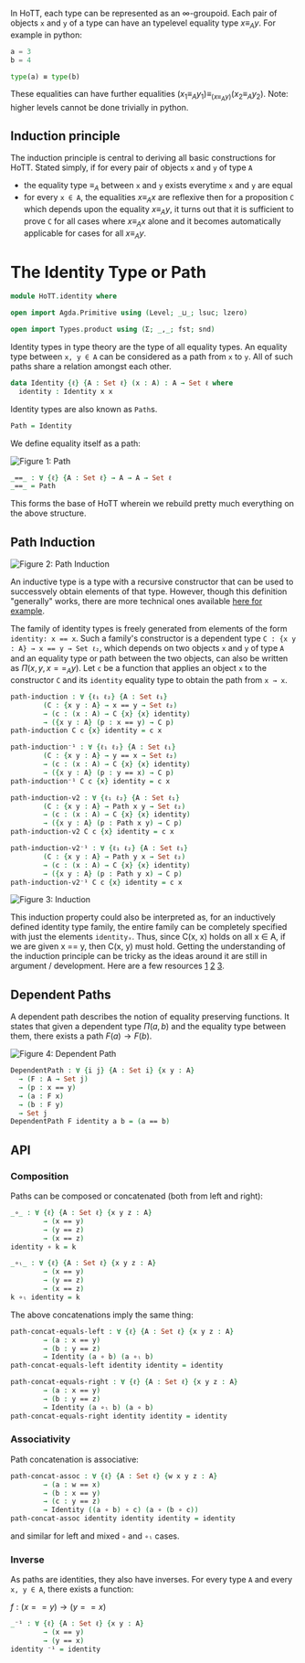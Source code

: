 

In HoTT, each type can be represented as an ∞-groupoid. Each pair of objects `x` and `y` of a type can have an typelevel equality type $x ≡_A y$. For example in python:

```python
a = 3
b = 4

type(a) ≡ type(b)
```

These equalities can have further equalities $(x_1 ≡_A y_1) ≡_{(x ≡_A y)} (x_2 ≡_A y_2)$. Note: higher levels cannot be done trivially in python.

## Induction principle

The induction principle is central to deriving all basic constructions for HoTT. Stated simply, if for every pair of objects `x` and `y` of type `A`

- the equality type $≡_A$ between `x` and `y` exists everytime `x` and `y` are equal
- for every `x ∈ A`, the equalities $x ≡_A x$ are reflexive
  then for a proposition `C` which depends upon the equality $x ≡_A y$, it turns out that it is sufficient to prove `C` for all cases where $x ≡_A x$ alone and it becomes automatically applicable for cases for all $x ≡_A y$.


# The Identity Type or Path

```agda
module HoTT.identity where

open import Agda.Primitive using (Level; _⊔_; lsuc; lzero)

open import Types.product using (Σ; _,_; fst; snd)
```

Identity types in type theory are the type of all equality types. An equality type between `x, y ∈ A` can be considered as a path from `x` to `y`. All of such paths share a relation amongst each other.

```agda
data Identity {ℓ} {A : Set ℓ} (x : A) : A → Set ℓ where
  identity : Identity x x
```

Identity types are also known as `Path`s.

```agda
Path = Identity
```

We define equality itself as a path:

![Figure 1: Path](./path.png)

```agda
_==_ : ∀ {ℓ} {A : Set ℓ} → A → A → Set ℓ
_==_ = Path
```

This forms the base of HoTT wherein we rebuild pretty much everything on the above structure.

## Path Induction

![Figure 2: Path Induction](./path-induction.png)

An inductive type is a type with a recursive constructor that can be used to successvely obtain elements of that type. However, though this definition "generally" works, there are more technical ones available [here for example](https://github.com/HoTT/book/issues/460).

The family of identity types is freely generated from elements of the form `identity: x == x`. Such a family's constructor is a dependent type `C : {x y : A} → x == y → Set ℓ₂`, which depends on two objects `x` and `y` of type `A` and an equality type or path between the two objects, can also be written as $Π(x, y, x ==_A y)$. Let `c` be a function that applies an object `x` to the constructor `C` and its `identity` equality type to obtain the path from `x → x`.

```agda
path-induction : ∀ {ℓ₁ ℓ₂} {A : Set ℓ₁}
        (C : {x y : A} → x == y → Set ℓ₂)
        → (c : (x : A) → C {x} {x} identity)
        → ({x y : A} (p : x == y) → C p)
path-induction C c {x} identity = c x

path-induction⁻¹ : ∀ {ℓ₁ ℓ₂} {A : Set ℓ₁}
        (C : {x y : A} → y == x → Set ℓ₂)
        → (c : (x : A) → C {x} {x} identity)
        → ({x y : A} (p : y == x) → C p)
path-induction⁻¹ C c {x} identity = c x
```

```agda
path-induction-v2 : ∀ {ℓ₁ ℓ₂} {A : Set ℓ₁}
        (C : {x y : A} → Path x y → Set ℓ₂)
        → (c : (x : A) → C {x} {x} identity)
        → ({x y : A} (p : Path x y) → C p)
path-induction-v2 C c {x} identity = c x

path-induction-v2⁻¹ : ∀ {ℓ₁ ℓ₂} {A : Set ℓ₁}
        (C : {x y : A} → Path y x → Set ℓ₂)
        → (c : (x : A) → C {x} {x} identity)
        → ({x y : A} (p : Path y x) → C p)
path-induction-v2⁻¹ C c {x} identity = c x
```

![Figure 3: Induction](./induction.png)
<!-- ![Figure 0: Abstract-path-induction](./abstract-path-induction.png) -->

This induction property could also be interpreted as, for an inductively defined identity type family, the entire family can be completely specified with just the elements `identityₓ`. Thus, since C(x, x) holds on all x ∈ A, if we are given x == y, then C(x, y) must hold. Getting the understanding of the induction principle can be tricky as the ideas around it are still in argument / development. Here are a few resources [1](https://planetmath.org/1121pathinduction) [2](https://math.stackexchange.com/questions/1667582/how-am-i-to-interpret-induction-recursion-in-type-theory) [3](https://cs.stackexchange.com/questions/28701/is-path-induction-constructive?newreg=3d0d333631c24ef0a8737f6072c14278).

## Dependent Paths

A dependent path describes the notion of equality preserving functions. It states that given a dependent type $Π(a, b)$ and the equality type between them, there exists a path $F(a) → F(b)$.

![Figure 4: Dependent Path](./dependent_path.png)

```agda
DependentPath : ∀ {i j} {A : Set i} {x y : A}
  → (F : A → Set j)
  → (p : x == y)
  → (a : F x)
  → (b : F y)
  → Set j
DependentPath F identity a b = (a == b)
```

## API

### Composition

Paths can be composed or concatenated (both from left and right):

```agda
_∘_ : ∀ {ℓ} {A : Set ℓ} {x y z : A}
        → (x == y)
        → (y == z)
        → (x == z)
identity ∘ k = k
```

```agda
_∘ₗ_ : ∀ {ℓ} {A : Set ℓ} {x y z : A}
        → (x == y)
        → (y == z)
        → (x == z)
k ∘ₗ identity = k
```

The above concatenations imply the same thing:

```agda
path-concat-equals-left : ∀ {ℓ} {A : Set ℓ} {x y z : A}
        → (a : x == y)
        → (b : y == z)
        → Identity (a ∘ b) (a ∘ₗ b)
path-concat-equals-left identity identity = identity

path-concat-equals-right : ∀ {ℓ} {A : Set ℓ} {x y z : A}
        → (a : x == y)
        → (b : y == z)
        → Identity (a ∘ₗ b) (a ∘ b)
path-concat-equals-right identity identity = identity
```

### Associativity

Path concatenation is associative:

```agda
path-concat-assoc : ∀ {ℓ} {A : Set ℓ} {w x y z : A}
        → (a : w == x)
        → (b : x == y)
        → (c : y == z)
        → Identity ((a ∘ b) ∘ c) (a ∘ (b ∘ c))
path-concat-assoc identity identity identity = identity
```

and similar for left and mixed `∘` and `∘ₗ` cases.

### Inverse

As paths are identities, they also have inverses. For every type `A` and every `x, y ∈ A`, there exists a function:

$f : (x == y) → (y == x)$

```agda
_⁻¹ : ∀ {ℓ} {A : Set ℓ} {x y : A}
        → (x == y)
        → (y == x)
identity ⁻¹ = identity
```
